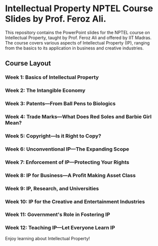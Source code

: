 # Intellectual Property NPTEL Course Slides by Prof. Feroz Ali.

This repository contains the PowerPoint slides for the NPTEL course on Intellectual Property, taught by Prof. Feroz Ali and offered by IIT Madras. The course covers various aspects of Intellectual Property (IP), ranging from the basics to its application in business and creative industries.

## Course Layout

### Week 1: Basics of Intellectual Property

### Week 2: The Intangible Economy

### Week 3: Patents—From Ball Pens to Biologics

### Week 4: Trade Marks—What Does Red Soles and Barbie Girl Mean?

### Week 5: Copyright—Is it Right to Copy?

### Week 6: Unconventional IP—The Expanding Scope

### Week 7: Enforcement of IP—Protecting Your Rights

### Week 8: IP for Business—A Profit Making Asset Class

### Week 9: IP, Research, and Universities

### Week 10: IP for the Creative and Entertainment Industries

### Week 11: Government's Role in Fostering IP

### Week 12: Teaching IP—Let Everyone Learn IP

Enjoy learning about Intellectual Property!

